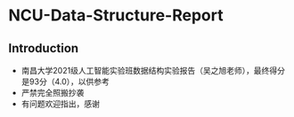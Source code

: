 # NCU-Data-Structure-Report
## Introduction
* 南昌大学2021级人工智能实验班数据结构实验报告（吴之旭老师），最终得分是93分（4.0），以供参考
* 严禁完全照搬抄袭
* 有问题欢迎指出，感谢
